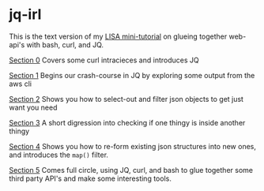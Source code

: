 # jq-irl

This is the text version of my [LISA
mini-tutorial](https://www.usenix.org/conference/lisa15/conference-program/presentation/josephsen_mini_tutorial)
on glueing together web-api's with bash, curl, and JQ.

[Section 0](/0-basics/) Covers some curl intracieces and introduces JQ

[Section 1](/1-explore/) Begins our crash-course in JQ by exploring some output from the aws cli

[Section 2](/2-select/) Shows you how to select-out and filter json objects to get just want you need

[Section 3](/3-contains/) A short digression into checking if one thingy is inside another thingy

[Section 4](/4-map/) Shows you how to re-form existing json structures into new ones, and introduces the `map()` filter.

[Section 5](/5-build/) Comes full circle, using JQ, curl, and bash to glue together some
third party API's and make some interesting tools.
